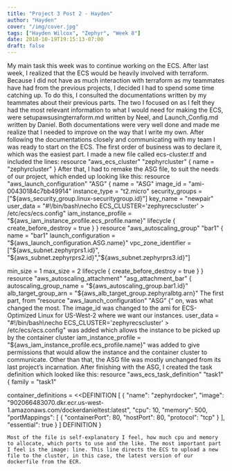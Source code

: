 ```yaml
---
title: "Project 3 Post 2 - Hayden"
author: "Hayden"
cover: "/img/cover.jpg"
tags: ["Hayden Wilcox", "Zephyr", "Week 8"]
date: 2018-10-19T19:15:13-07:00
draft: false
---
```


My main task this week was to continue working on the ECS. After last week, I realized that the ECS would be heavily involved with terraform. Because I did not have as much interaction with terraform as my teammates have had from the previous projects, I decided I had to spend some time catching up. To do this, I consulted the documentations written by my teammates about their previous parts.
	The two I focused on as I felt they had the most relevant information to what I would need for making the ECS, were setupawsusingterraform.md written by Neel, and Launch_Config.md written by Daniel. Both documentations were very well done and made me realize that I needed to improve on the way that I write my own.
	After following the documentations closely and communicating with my team I was ready to start on the ECS. The first order of business was to declare it, which was the easiest part. I made a new file called ecs-cluster.tf and included the lines:
	resource "aws_ecs_cluster" "zephyrcluster" {
	name = "zephyrcluster"
	}
After that, I had to remake the ASG file, to suit the needs of our project, which ended up looking like this:
resource "aws_launch_configuration" "ASG" {
	name = "ASG"
	image_id = "ami-00430184c7bb49914"
	instance_type = "t2.micro"
	security_groups = ["${aws_security_group.linux-securitygroup.id}"]
	key_name = "newpair"
	user_data = "#!/bin/bash\necho ECS_CLUSTER='zephyrecscluster' > /etc/ecs/ecs.config"	
	iam_instance_profile = "${aws_iam_instance_profile.ecs_profile.name}"
	lifecycle {
		create_before_destroy = true
  }
}
resource "aws_autoscaling_group" "bar1" {
  name                 = "bar1"
  launch_configuration = "${aws_launch_configuration.ASG.name}"
  vpc_zone_identifier       = ["${aws_subnet.zephyrprs1.id}", "${aws_subnet.zephyrprs2.id}","${aws_subnet.zephyrprs3.id}"]

  min_size             = 1
  max_size             = 2
  lifecycle {
    create_before_destroy = true
  }
}
resource "aws_autoscaling_attachment" "asg_attachment_bar" {
  autoscaling_group_name = "${aws_autoscaling_group.bar1.id}"
  alb_target_group_arn   = "${aws_alb_target_group.zephyralbtg.arn}"
The first part, from “resource "aws_launch_configuration" "ASG" {“ on, was what changed the most. 
The image_id was changed to the ami for ECS-Optimized Linux for US-West-2 where we want our instances. 
user_data = "#!/bin/bash\necho ECS_CLUSTER='zephyrecscluster' > /etc/ecs/ecs.config"	 was added which allows the instance to be picked up by the container cluster
iam_instance_profile = "${aws_iam_instance_profile.ecs_profile.name}" was added to give permissions that would allow the instance and the container cluster to communicate.
Other than that, the ASG file was mostly unchanged from its last project’s incarnation. After finishing with the ASG, I created the task definition which looked like this:
resource "aws_ecs_task_definition" "task1" {
  family = "task1"

  container_definitions = <<DEFINITION
[
  {
    "name": "zephyrdocker",
    "image": "902066483070.dkr.ecr.us-west-1.amazonaws.com/dockerdanieltest:latest",
    "cpu": 10,
    "memory": 500,
    "portMappings": [
     {
       "containerPort": 80,
       "hostPort": 80,
	   "protocol": "tcp"
     }
     ],
     "essential": true
  }
]
DEFINITION
}

	Most of the file is self-explanatory I feel, how much cpu and memory to allocate, which ports to use and the like. The most important part I feel is the image: line. This line directs the ECS to upload a new file to the cluster, in this case, the latest version of our dockerfile from the ECR.
